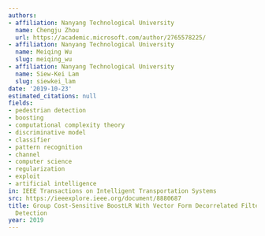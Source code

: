 ```yaml
---
authors:
- affiliation: Nanyang Technological University
  name: Chengju Zhou
  url: https://academic.microsoft.com/author/2765578225/
- affiliation: Nanyang Technological University
  name: Meiqing Wu
  slug: meiqing_wu
- affiliation: Nanyang Technological University
  name: Siew-Kei Lam
  slug: siewkei_lam
date: '2019-10-23'
estimated_citations: null
fields:
- pedestrian detection
- boosting
- computational complexity theory
- discriminative model
- classifier
- pattern recognition
- channel
- computer science
- regularization
- exploit
- artificial intelligence
in: IEEE Transactions on Intelligent Transportation Systems
src: https://ieeexplore.ieee.org/document/8880687
title: Group Cost-Sensitive BoostLR With Vector Form Decorrelated Filters for Pedestrian
  Detection
year: 2019
---
```

